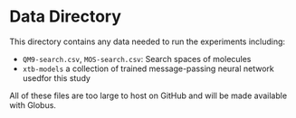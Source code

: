 # Data Directory

This directory contains any data needed to run the experiments including:

- `QM9-search.csv`, `MOS-search.csv`: Search spaces of molecules
- `xtb-models` a collection of trained message-passing neural network usedfor this study

All of these files are too large to host on GitHub and will be made available with Globus.

